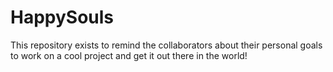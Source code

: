 # HappySouls
This repository exists to remind the collaborators about their personal goals to work on a cool project and get it out there in the world!
